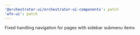 ```yaml
---
'@orchestrator-ui/orchestrator-ui-components': patch
'wfo-ui': patch
---
```


Fixed handling navigation for pages with sidebar submenu items
